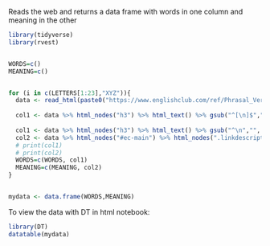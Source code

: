 Reads the web and returns a data frame with words in one column and meaning in the other

```r
library(tidyverse)
library(rvest)


WORDS=c()
MEANING=c()


for (i in c(LETTERS[1:23],"XYZ")){
  data <- read_html(paste0("https://www.englishclub.com/ref/Phrasal_Verbs/",i,"/"))
  
  col1 <- data %>% html_nodes("h3") %>% html_text() %>% gsub("^[\n]$","",.) %>% gsub("\n"," ",.)
  
  col1 <- data %>% html_nodes("h3") %>% html_text() %>% gsub("^\n","",.) %>% gsub("\n$","",.) %>% gsub("\n"," ",.)
  col2 <- data %>% html_nodes("#ec-main") %>% html_nodes(".linkdescription") %>% html_text()
  # print(col1)
  # print(col2)
  WORDS=c(WORDS, col1)
  MEANING=c(MEANING, col2)
}


mydata <- data.frame(WORDS,MEANING) 
```

To view the data with DT in html notebook:

```r
library(DT)
datatable(mydata)
```

